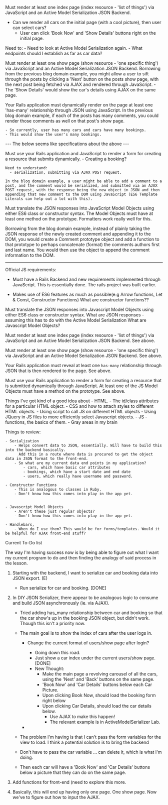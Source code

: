 

Must render at least one index page (index resource - 'list of things') via JavaScript and an Active Model Serialization JSON Backend.
  - Can we render all cars on the initial page (with a cool picture), then user can select cars?
    - User can click 'Book Now' and 'Show Details' buttons right on the initial page.

  Need to:
    - Need to look at Active Model Serialization again.
    - What endpoints should I establish as far as car data?

Must render at least one show page (show resource - 'one specific thing') via JavaScript and an Active Model Serialization JSON Backend.
  Borrowing from the previous blog domain example, you might allow a user to sift through the posts by clicking a 'Next' button on the posts show page, with the next post being fetched via AJAX and rendered through JavaScript.
    - The 'Show Details' would show the car's details using AJAX on the same page.

Your Rails application must dynamically render on the page at least one 'has-many' relationship through JSON using JavaScript.
  In the previous blog domain example, if each of the posts has many comments, you could render those comments as well on that post's show page.

    - So currently, user has many cars and cars have many bookings.
    - This would show the user's many bookings.

--- The below seems like specifications about the above ---

Must use your Rails application and JavaScript to render a form for creating a resource that submits dynamically.
    - Creating a booking?

    Need to understand:
      - serialization, submitting via AJAX POST request.

    In the blog domain example, a user might be able to add a comment to a post, and the comment would be serialized, and submitted via an AJAX POST request, with the response being the new object in JSON and then appending that new comment to the DOM using JavaScript (ES6 Template Literals can help out a lot with this).


Must translate the JSON responses into JavaScript Model Objects using either ES6 class or constructor syntax. The Model Objects must have at least one method on the prototype. Formatters work really well for this.

  Borrowing from the blog domain example, instead of plainly taking the JSON response of the newly created comment and appending it to the DOM, you would create a Comment prototype object and add a function to that prototype to perhaps concatenate (format) the comments authors first and last name. You would then use the object to append the comment information to the DOM.

-----
Official JS requirements:
  - Must have a Rails Backend and new requirements implemented through JavaScript.
      This is essentially done. The rails project was built earlier.

  - Makes use of ES6 features as much as possible(e.g Arrow functions, Let & Const, Constructor Functions)
      What are constructor functions??

  Must translate the JSON responses into Javascript Model Objects using either ES6 class or constructor syntax.
      What are JSON responses - assuming this has to do with the Active Model Serialization
      What are Javascript Model Objects?

  Must render at least one index page (index resource - 'list of things') via JavaScript and an Active Model Serialization JSON Backend.
      See above.

  Must render at least one show page (show resource - 'one specific thing') via JavaScript and an Active Model Serialization JSON Backend.
      See above.

  Your Rails application must reveal at least one `has-many` relationship through JSON that is then rendered to the page.
      See above.

  Must use your Rails application to render a form for creating a resource that is submitted dynamically through JavaScript.
  At least one of the JS Model Objects must have a method on the prototype.
      See above.

  Things I've got kind of a good idea about
    - HTML.
    - The id/class attributes for a particular HTML object.
    - CSS and how to attach styles to different HTML objects.
    - Using script to call JS on different HTML objects
    - Using JQuery in JS files to more efficiently select Javascript objects.
    - JS
      - functions, the basics of them.
    - Gray areas in my brain

  Things to review:

    - Serialization
        - Helps convert data to JSON, essentially. Will have to build this into the backend basically.
          Add this in a route where data is procured to get the object data in JSON format to the front-end.
        - So what are my current data end points in my application?
            - cars, which have basic car attributes
            - bookings, which have a start date and end date
            - users, which really have username and password.

    - Constructor Functions
        - This is analogous to classes in Ruby.
        - Don't know how this comes into play in the app yet.


    - Javascript Model Objects
        - Aren't these just regular objects?
        - Don't know how this comes into play in the app yet.

    - Handlebars,
        - When do I use them? This would be for forms/templates. Would it be helpful for AJAX front-end stuff?

Current To-Do list

  The way I'm having success now is by being able to figure out what I want my current program to do and then finding the analogy of said process in the lesson.

  1. Starting with the backend, I want to serialize car and booking data into JSON export. (E)
      - Run serialize for car and booking. [DONE]

  2. In DIY JSON Serializer, there appear to be analogous logic to consume and build JSON asynchronously (ie. via AJAX).
      - Tried adding has_many relationship between car and booking so that the car show's up in the booking JSON object, but didn't work. Though this isn't a priority now.
      - The main goal is to show the index of cars after the user logs in.
        - Change the current format of users/show page after login?
          - Going down this road.
          - Just show a car index under the current users/show page.[DONE]
          - New Thought:
            - Make the main page a revolving carousel of all the cars, using the 'Next' and 'Back' buttons on the same page.
            - 'Book Now' and 'Car Details' buttons below each Car Picture.
            - Upon clicking Book Now, should load the booking form right below
            - Upon clicking Car Details, should load the car details below.
              - Use AJAX to make this happen!
              - The relevant example is in ActiveModelSerializer Lab.

        -

      - The problem I'm having is that I can't pass the form variables for the view to load. I think a potential solution is to bring the backend
      - Don't have to pass the car variable ... can delete it, which is what I'm doing.

      - Then each car will have a 'Book Now' and 'Car Details' buttons below a picture that they can do on the same page.

  3. Add functions for front-end (need to explore this more.

  4. Basically, this will end up having only one page. One show page. Now we've to figure out how to input the AJAX.
